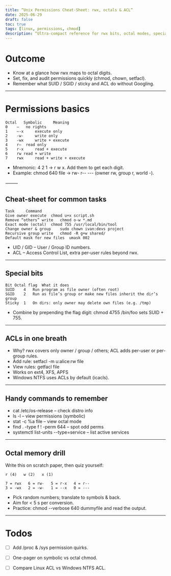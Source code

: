 ```yaml
---
title: “Unix Permissions Cheat-Sheet: rwx, octals & ACL”
date: 2025-06-29
draft: false
toc: true
tags: [linux, permissions, chmod]
description: “Ultra-compact reference for rwx bits, octal modes, special bits, ACLs, and quick memory tricks.”
---
```


# Outcome

- Know at a glance how rwx maps to octal digits.
- Set, fix, and audit permissions quickly (chmod, chown, setfacl).
- Remember what SUID / SGID / sticky and ACL do without Googling.

---

# Permissions basics

```
Octal 	Symbolic	 Meaning
0	 —	 no rights
1	 –-x	 execute only
2	 -w-	 write only
3	 -wx	 write + execute
4	 r–	 read only
5	 r-x	 read + execute
6	 rw read + write
7	 rwx	 read + write + execute
``` 


- Mnemonic: 4 2 1 → r w x. Add them to get each digit.
- Example: chmod 640 file → rw- r-- --- (owner rw, group r, world -).

⸻

## Cheat-sheet for common tasks

```
Task	 Command
Give owner execute	chmod u+x script.sh
Remove “others” write	chmod o-w *.md
Exact mode (octal)	chmod 755 /usr/local/bin/tool
Change owner & group	sudo chown ivan:devs project
Recursive group write	chmod -R g+w shared/
Default mask for new files	umask 002
``` 

- UID / GID – User / Group ID numbers.
- ACL – Access Control List, extra per-user rules beyond rwx.

---

## Special bits

```
Bit	Octal flag	What it does
SUID	4	Run program as file owner (often root)
SGID	2	Run as file’s group or make new files inherit the dir’s group
Sticky	1	On dirs: only owner may delete own files (e.g. /tmp)
``` 

- Combine by prepending the flag digit: chmod 4755 /bin/foo sets SUID + 755.

---

## ACLs in one breath

- Why? rwx covers only owner / group / others; ACL adds per-user or per-group rules.
- Add rule: setfacl -m u:alice:rw file
- View rules: getfacl file
- Works on ext4, XFS, APFS
- Windows NTFS uses ACLs by default (icacls).

---

## Handy commands to remember

- cat /etc/os-release – check distro info
- ls -l – view permissions (symbolic)
- stat -c %a file – view octal mode
- find . -type f ! -perm 644 – spot odd perms
- systemctl list-units --type=service – list active services

---

## Octal memory drill

Write this on scratch paper, then quiz yourself:

```
r (4)   w (2)   x (1)

7 = rwx   6 = rw-   5 = r-x   4 = r--
3 = -wx   2 = -w-   1 = --x   0 = ---
```

- Pick random numbers; translate to symbols & back.
- Aim for < 5 s per conversion.
- Practice: chmod --verbose 640 dummyfile and read the output.

---

# Todos

- [ ] Add /proc & /sys permission quirks.
- [ ] One-pager on symbolic vs octal chmod.
- [ ] Compare Linux ACL vs Windows NTFS ACL.

